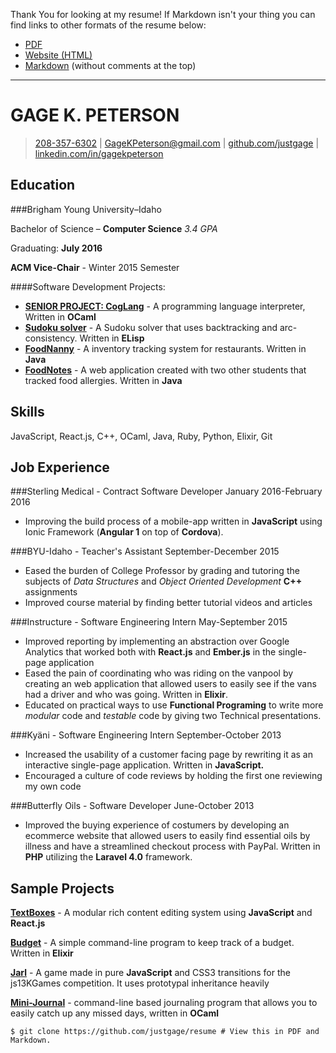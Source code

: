Thank You for looking at my resume! If Markdown isn't your thing you can find links to other formats of the resume below:

- [PDF](https://github.com/justgage/resume/raw/gh-pages/resume-in-many-formats/GageKPetersonsResume.pdf)
- [Website (HTML)](http://justgage.github.io/resume/) 
- [Markdown](https://github.com/justgage/resume/blob/gh-pages/resume-in-many-formats/GageKPetersonsResume.md) (without comments at the top)

***
GAGE K. PETERSON
=========================

> [208-357-6302](tel:208-357-6302) | [GageKPeterson@gmail.com](mailto:gagekpeterson@gmail.com) | [github.com/justgage](https://github.com/justgage/justgage.github.io) | [linkedin.com/in/gagekpeterson](https://www.linkedin.com/in/gagekpeterson)

Education
---------

###Brigham Young University–Idaho

Bachelor of Science – **Computer Science** _3.4 GPA_

Graduating: **July 2016**

**ACM Vice-Chair** - Winter 2015 Semester

####Software Development Projects:

- [**SENIOR PROJECT: CogLang**](https://github.com/justgage/cog-lang) - A programming language interpreter, Written in **OCaml**
- [**Sudoku solver**](https://github.com/justgage/AI/tree/master/project1) - A Sudoku solver that uses backtracking and arc-consistency. Written in **ELisp**
- [**FoodNanny**](https://bitbucket.org/teamfood/foodnanny) - A inventory tracking system for restaurants. Written in **Java**
- [**FoodNotes**](https://github.com/justgage/FoodNotes) - A web application created with two other students that tracked food allergies. Written in **Java**

Skills
------
JavaScript, React.js, C++, OCaml, Java, Ruby, Python, Elixir, Git

Job Experience
--------------

###Sterling Medical - Contract Software Developer
January 2016-February 2016

- Improving the build process of a mobile-app written in **JavaScript** using Ionic Framework (**Angular 1** on top of **Cordova**).

###BYU-Idaho - Teacher's Assistant 
September-December 2015

- Eased the burden of College Professor by grading and tutoring the subjects of _Data Structures_ and _Object Oriented Development_ **C++** assignments
- Improved course material by finding better tutorial videos and articles

###Instructure - Software Engineering Intern
May-September 2015

- Improved reporting by implementing an abstraction over Google Analytics that worked both with **React.js** and **Ember.js** in the single-page application
- Eased the pain of coordinating who was riding on the vanpool by creating an web application that allowed users to easily see if the vans had a driver and who was going. Written in **Elixir**.
- Educated on practical ways to use **Functional Programing** to write more _modular_ code and _testable_ code by giving two Technical presentations.

###Kyäni - Software Engineering Intern
September-October 2013

- Increased the usability of a customer facing page by rewriting it as an interactive single-page application. Written in **JavaScript.**
- Encouraged a culture of code reviews by holding the first one reviewing my own code

###Butterfly Oils - Software Developer
June-October 2013

- Improved the buying experience of costumers by developing an ecommerce website that allowed users to easily find essential oils by illness and have a streamlined checkout process with PayPal. Written in **PHP** utilizing the **Laravel 4.0** framework.

Sample Projects
----------------
**[TextBoxes](https://github.com/justgage/textboxes)** - A modular rich content editing system using **JavaScript** and **React.js**

**[Budget](https://github.com/justgage/budget)** - A simple command-line program to keep track of a budget. Written in **Elixir**

**[Jarl](https://github.com/justgage/jarl)** - A game made in pure **JavaScript** and CSS3 transitions for the js13KGames competition. It uses prototypal inheritance heavily

**[Mini-Journal](https://github.com/justgage/mini-journal)** - command-line based journaling program that allows you to easily catch up any missed days, written in **OCaml**

```
$ git clone https://github.com/justgage/resume # View this in PDF and Markdown.
```

